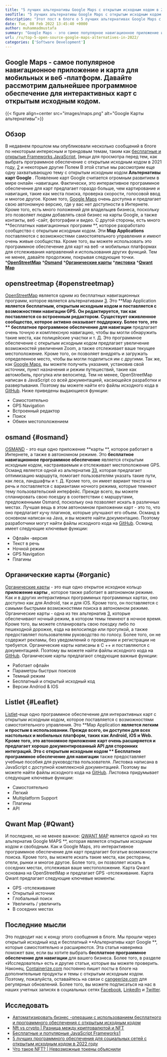 ```yaml
---
title: "5 лучших альтернативы Google Maps с открытым исходным кодом в 2022 году" 
seoTitle: "5 лучших альтернативы Google Maps с открытым исходным кодом в 2022 году" 
description: "Этот пост в блоге о 5 лучших альтернативах Google Maps с открытым исходным кодом. Эти бесплатные программные программные обеспечения включают OpenStreetMap, Osmand, Organic Maps, Listlet и Qwant Map." 
date: Tue, 08 Feb 2022 13:45:40 +0000
author: muhammadmustafa
summary: "Google Maps - это самое популярное навигационное приложение и приложение MAP для мобильных и веб -платформ. Давайте рассмотрим дальнейшее программное обеспечение для интерактивных карт с открытым исходным кодом." 
url: /ru/top-5-open-source-google-maps-alternatives-in-2022/
categories: ['Software Development']
---
```


## Google Maps - самое популярное навигационное приложение и карта для мобильных и веб -платформ. Давайте рассмотрим дальнейшее программное обеспечение для интерактивных карт с открытым исходным кодом.

{{< figure align=center src="images/maps.png" alt="Google Карты альтернативы">}}


## Обзор
В недавнем прошлом мы опубликовали несколько сообщений в блоге по некоторым интересным и трендовым темам, таким как [бесплатные и открытые Frameworks JavaScript][1], [вещи для просмотра перед тем, как выбрать программное обеспечение с открытым исходным кодом в 2021 году, [2] и некоторые другие Полем В этой статье мы рассмотрим еще одну захватывающую тему с открытым исходным кодом **Альтернативы карт Google** . Появление карт Google считается огромным развитием в мире онлайн -навигации. Фактически, это интерактивное программное обеспечение для карт предлагает гораздо больше, чем картирование и навигация, такие как места поиска, проверка скорости, голосовой ввод и многое другое. Кроме того, [Google Maps][3] очень доступна и предлагает свою автономную версию, где у вас нет доступности в Интернете. Кроме того, есть много положений для владельцев бизнеса, поскольку это позволяет людям добавлять свой бизнес на карты Google, а также контакты, веб -сайт, фотографии и видео.
С другой стороны, есть много **бесплатных навигационных программ **, которое разработало сообщество с открытым исходным кодом. Эти  **Map Applications**   поставляются с возможностями самостоятельного управления и имеют очень живые сообщества. Кроме того, вы можете использовать это программное обеспечение для карт на веб -и мобильных платформах для отслеживания направлений и использования других функций. Тем не менее, давайте продолжим, покрывая следующие точки.
  ***[OpenStreetMap][4]** 
  ***[Osmand][5]** 
  ***[Органические карты][6]** 
  ***[листовка][7]** 
  ***[Qwant Map][8]** 

## openstreetmap   {#openstreetmap}
[OpenStreetMap][9] является одним из бесплатных навигационных программ, которое является альтернативами [3][3]. Это **Map Application  **является бесплатным, открытым исходным кодом и поставляется с возможностями навигации GPS. Он редактируется, так как поставляется со встроенным редактором. Существует оживленное сообщество, которое активно оказывает поддержку. Более того, это **  бесплатное программное обеспечение для навигации**  предлагает очень точную и комплексную навигацию, чтобы вы могли обнаружить такие места, как полицейские участки и т. Д. Это программное обеспечение с открытым исходным кодом предлагает увеличение возможностей увеличения Zoom, а также отслеживает ваше текущее местоположение. Кроме того, он позволяет внедрять и загружать определенное место, чтобы вы могли поделиться им с другими. Так же, как [Google Maps][3], вы можете получить указания, установив свой источник, пункт назначения и режим путешествий, такие как автомобиль, прогулка или велосипед. Тем не менее, OpenStreetMap написан в JavaScript со всей документацией, касающейся разработки и развертывания. Поэтому вы можете найти его файлы исходного кода в [GitHub][10].
Ниже приведены выдающиеся функции:
  * Самостоятельно
  * GPS Navigation
  * Встроенный редактор
  * Поиск
  * Обмен местоположением

## osmand   {#osmand}
[OSMAND][11] - это еще одно приложение **карты **, которое работает в Интернете, а также в автономном режиме. Это  **бесплатное навигационное программное обеспечение**   является открытым исходным кодом, настраиваемым и отслеживает местоположение GPS. Османд является одной из альтернатив [3][3][3], которая предлагает оптимизацию маршрута, помогает пользователям указать такие пути, как леса, ландшафты и т. Д. Кроме того, он имеет вариант текста на речь и поставляется с вариантами ночного режима, которые темнеют тему пользовательский интерфейс. Прежде всего, вы можете спланировать свою поездку в соответствии с маршрутами, предложенными Osmand, поскольку она позволяет искать в различных местах. Лучшая вещь в этом автономном приложении карт - это то, что оно предлагает кучу плагинов, которые улучшают его объем. Османд в основном написан на Java, и вы можете найти документацию. Поэтому разработчики могут найти файлы исходного кода на [GitHub][12].
Османд имеет следующие ключевые функции:
  * Офлайн -версия
  * Текст в речь
  * Ночной режим
  * GPS Navigation
  * Плагины

## Органические карты   {#organic}
[Органические карты][13] - это еще одно открытое исходное кольцо **приложение карты** , которое также работает в автономном режиме. Как и в других интерактивных программных программных картах, оно доступно как для Android, так и для iOS. Кроме того, он поставляется с самыми быстрыми возможностями поиска в автономном режиме. Органические карты - одна из тех альтернатив [3][3], которые обеспечивают ночный режим, в котором темы темнеют в ночное время. Кроме того, вы можете спланировать свою поездку либо по пешеходной дорожке, езда на велосипеде или прогулкой, а также предоставляет пользователям руководство по голосу. Более того, он не содержит рекламы, без уведомлений о проведении и регистрации не требуется. Органические карты написаны в C ++ и поставляются с документацией. Поэтому вы можете найти файлы исходного кода на [GitHub][14].
Органические карты предлагают следующие важные функции:
  * Работает офлайн
  * Параметры быстрых поисков
  * Темный режим
  * Бесплатный и открытый исходный код
  * Версии Andriod & IOS

## Listlet   {#Leaflet}
[Listlet][15]-еще одно программное обеспечение для интерактивных карт с открытым исходным кодом, которое поставляется с возможностями самостоятельного управления. Это **Map Application  **является легким и простым в использовании. Прежде всего, он доступен для всех настольных и мобильных платформ, таких как Android, iOS и Web. Кроме того, это автономное приложение карт очень расширяется и предлагает хорошо документированный API для сторонних интеграций. Это с открытым исходным кодом **  Бесплатное программное обеспечение для навигации**  также предоставляет учебные пособия для руководства пользователя. Листовка написана в JavaScript с доступной комплексной документацией. Поэтому вы можете найти файлы исходного кода на [GitHub][16].
Листовка придумывает следующие ключевые функции:
  * Самостоятельно
  * Легкий
  * Multiplatform Support
  * Плагины
  * API

## Qwant Map   {#Qwant}
И последнее, но не менее важное: [QWANT MAP][17] является одной из тех альтернатив Google MAPS **, которая является открытым исходным кодом и свободным. Как и Google Maps, это интерактивное программное обеспечение для карт предлагает богатые возможности поиска. Кроме того, вы можете искать такие места, как рестораны, отели, рынки и многое другое. Более того, он позволяет искать в соседних местах, отслеживая ваше местоположение. Карта Qwant основана на OpenStreetMap и предлагает GPS -отслеживание.
Карта Qwant предлагает следующие ключевые моменты:
  * GPS -отслеживание
  * Открытый источник
  * Глобальный поиск
  * Увеличить / увеличить
  * В соседних местах

## Последние мысли
Это подводит нас к концу этого сообщения в блоге. Мы прошли через открытый исходный код и бесплатный **Альтернативы карт Google **, которые самостоятельно и расширяются. Эта статья наверняка поможет вам, если вы хотите выбрать  **бесплатное программное обеспечение для навигации**   для вашего бизнеса. Более того, в разделе «Исследователь» есть и другие статьи, которые вы можете проверить.
Наконец, [Containerize.com][18] постоянно пишет посты в блоге на дополнительные продукты и темы с открытым исходным кодом. Поэтому, пожалуйста, оставайтесь на связи с [cangeerize.com][18] для регулярных обновлений. Более того, вы можете подписаться на нас в наших учетных записях в социальных сетях [Facebook][19], [LinkedIn][20] и [Twitter][21].

## Исследовать
  * [Автоматизировать бизнес -операции с использованием бесплатного и программного обеспечения с открытым исходным кодом][22]
  * [Nft vs crypto | Разница между криптовалютой и NFT][23]
  * [Бесплатные и популярные JavaScript Frameworks][1][1][1]
  * [5 лучших программного обеспечения для социальных сетей с открытым исходным кодом в 2022 году][24]
  * [Что такое NFT? | Невозможные токены объяснили][25]

  
[1]: https://blog.containerize.com/software-development/free-open-source-popular-javascript-frameworks/
[2]: https://blog.containerize.com/cmdb-software/things-to-review-before-opting-open-source-software-in-2021/
[3]: https://www.google.com/maps
[4]: #OpenStreetMap
[5]: #OsmAnd
[6]: #Organic
[7]: #Leaflet
[8]: #Qwant
[9]: https://www.openstreetmap.org/#map=0/79/141
[10]: https://github.com/openstreetmap/iD
[11]: https://osmand.net/
[12]: https://github.com/osmandapp/OsmAnd
[13]: https://organicmaps.app/
[14]: https://github.com/organicmaps/organicmaps
[15]: https://leafletjs.com/
[16]: https://github.com/Leaflet/Leaflet
[17]: https://www.qwant.com/
[18]: https://www.containerize.com/
[19]: https://web.facebook.com/containerize
[20]: https://www.linkedin.com/company/containerize/
[21]: https://twitter.com/containerize_co
[22]: https://blog.containerize.com/blogging/automate-business-operations-using-open-source-software/
[23]: https://blog.containerize.com/blockchain-platforms/nft-vs-crypto-difference-between-cryptocurrency-nft/
[24]: https://blog.containerize.com/social-network-platforms/top-5-open-source-social-networking-software-in-2022/
[25]: https://blog.containerize.com/blockchain-platforms/what-is-nft-non-fungible-tokens-explained/
